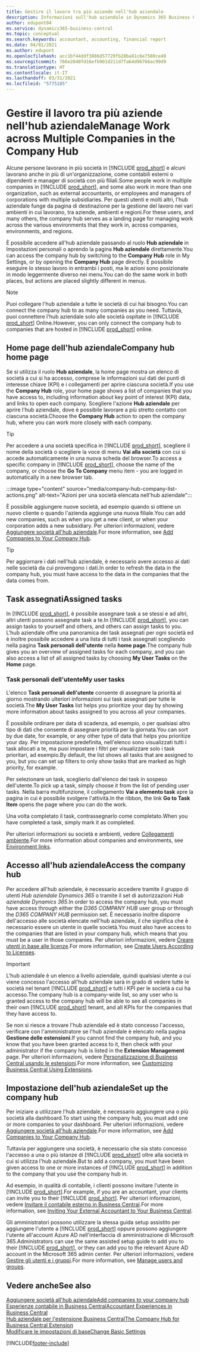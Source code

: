 ```yaml
---
title: Gestire il lavoro tra più aziende nell'hub aziendale
description: Informazioni sull'hub aziendale in Dynamics 365 Business Central che si utilizza per gestire il lavoro in più società.
author: edupont04
ms.service: dynamics365-business-central
ms.topic: conceptual
ms.search.keywords: accountant, accounting, financial report
ms.date: 04/01/2021
ms.author: edupont
ms.openlocfilehash: acc1bf44ddf3886d57729fb28ba81c6e7580ce40
ms.sourcegitcommit: 766e2840fd16efb901d211d7fa64d96766ac99d9
ms.translationtype: HT
ms.contentlocale: it-IT
ms.lasthandoff: 03/31/2021
ms.locfileid: "5775185"
---
```

# <a name="manage-work-across-multiple-companies-in-the-company-hub"></a><span data-ttu-id="61233-103">Gestire il lavoro tra più aziende nell'hub aziendale</span><span class="sxs-lookup"><span data-stu-id="61233-103">Manage Work across Multiple Companies in the Company Hub</span></span>

<span data-ttu-id="61233-104">Alcune persone lavorano in più società in [!INCLUDE [prod_short](includes/prod_short.md)] e alcuni lavorano anche in più di un'organizzazione, come contabili esterni o dipendenti e manager di società con più filiali.</span><span class="sxs-lookup"><span data-stu-id="61233-104">Some people work in multiple companies in [!INCLUDE [prod_short](includes/prod_short.md)], and some also work in more than one organization, such as external accountants, or employees and managers of corporations with multiple subsidiaries.</span></span> <span data-ttu-id="61233-105">Per questi utenti e molti altri, l'hub aziendale funge da pagina di destinazione per la gestione del lavoro nei vari ambienti in cui lavorano, tra aziende, ambienti e regioni.</span><span class="sxs-lookup"><span data-stu-id="61233-105">For these users, and many others, the company hub serves as a landing page for managing work across the various environments that they work in, across companies, environments, and regions.</span></span>  

<span data-ttu-id="61233-106">È possibile accedere all'hub aziendale passando al ruolo **Hub aziendale** in Impostazioni personali o aprendo la pagina **Hub aziendale** direttamente.</span><span class="sxs-lookup"><span data-stu-id="61233-106">You can access the company hub by switching to the **Company Hub** role in My Settings, or by opening the **Company Hub** page directly.</span></span> <span data-ttu-id="61233-107">È possibile eseguire lo stesso lavoro in entrambi i posti, ma le azioni sono posizionate in modo leggermente diverso nei menu.</span><span class="sxs-lookup"><span data-stu-id="61233-107">You can do the same work in both places, but actions are placed slightly different in menus.</span></span>  

> [!NOTE]
> <span data-ttu-id="61233-108">Puoi collegare l'hub aziendale a tutte le società di cui hai bisogno.</span><span class="sxs-lookup"><span data-stu-id="61233-108">You can connect the company hub to as many companies as you need.</span></span> <span data-ttu-id="61233-109">Tuttavia, puoi connettere l'hub aziendale solo alle società ospitate in [!INCLUDE [prod_short](includes/prod_short.md)] Online.</span><span class="sxs-lookup"><span data-stu-id="61233-109">However, you can only connect the company hub to companies that are hosted in [!INCLUDE [prod_short](includes/prod_short.md)] online.</span></span>

## <a name="company-hub-home-page"></a><span data-ttu-id="61233-110">Home page dell'hub aziendale</span><span class="sxs-lookup"><span data-stu-id="61233-110">Company hub home page</span></span>

<span data-ttu-id="61233-111">Se si utilizza il ruolo **Hub aziendale**, la home page mostra un elenco di società a cui si ha accesso, comprese le informazioni sui dati dei punti di interesse chiave (KPI) e i collegamenti per aprire ciascuna società.</span><span class="sxs-lookup"><span data-stu-id="61233-111">If you use the **Company Hub** role, your home page shows a list of companies that you have access to, including information about key point of interest (KPI) data, and links to open each company.</span></span> <!--You can customize the dashboard to show the data points that you want to see by adding or removing columns. For example, you might want to see taxes that are due, how many open sales documents each company has, or the number of purchase invoices that are due next week. You can configure the view to suit your needs. If you have added many companies, you can use filters to sort your view.--> <span data-ttu-id="61233-112">Scegliere l'azione **Hub aziendale** per aprire l'hub aziendale, dove è possibile lavorare a più stretto contatto con ciascuna società.</span><span class="sxs-lookup"><span data-stu-id="61233-112">Choose the **Company Hub** action to open the company hub, where you can work more closely with each company.</span></span>  

> [!TIP]
> <span data-ttu-id="61233-113">Per accedere a una società specifica in [!INCLUDE [prod_short](includes/prod_short.md)], scegliere il nome della società o scegliere la voce di menu **Vai alla società** con cui si accede automaticamente in una nuova scheda del browser.</span><span class="sxs-lookup"><span data-stu-id="61233-113">To access a specific company in [!INCLUDE [prod_short](includes/prod_short.md)], choose the name of the company, or choose the **Go To Company** menu item - you are logged in automatically in a new browser tab.</span></span>

:::image type="content" source="media/company-hub-company-list-actions.png" alt-text="Azioni per una società elencata nell'hub aziendale":::

<span data-ttu-id="61233-115">È possibile aggiungere nuove società, ad esempio quando si ottiene un nuovo cliente o quando l'azienda aggiunge una nuova filiale.</span><span class="sxs-lookup"><span data-stu-id="61233-115">You can add new companies, such as when you get a new client, or when your corporation adds a new subsidiary.</span></span> <span data-ttu-id="61233-116">Per ulteriori informazioni, vedere [Aggiungere società all'hub aziendale](company-hub-add-company.md).</span><span class="sxs-lookup"><span data-stu-id="61233-116">For more information, see [Add Companies to Your Company Hub](company-hub-add-company.md).</span></span>  

> [!TIP]
> <span data-ttu-id="61233-117">Per aggiornare i dati nell'hub aziendale, è necessario avere accesso ai dati nelle società da cui provengono i dati.</span><span class="sxs-lookup"><span data-stu-id="61233-117">In order to refresh the data in the company hub, you must have access to the data in the companies that the data comes from.</span></span>

<!--## Company details

In the **Company Hub** page, you can see more information about each company by choosing the name of the company that you want to learn more about. This opens the **Company Details** pane, where you can see additional information, such as the following:  

* Cash account balances  
* Cash flow forecast  
* Overdue purchase invoices  
* Overdue sales invoices  

> [!TIP]
> You can launch predefined Excel workbooks from the **Reports** tab in the ribbon. These Excel workbooks are designed as ready-to-print key financial statements and reports, but you can also modify them to fit your needs. For more information, see [Analyzing Financial Statements in Microsoft Excel](finance-analyze-excel.md).  

Otherwise, close the details pane and continue to the next company.  -->

## <a name="assigned-tasks"></a><span data-ttu-id="61233-118">Task assegnati</span><span class="sxs-lookup"><span data-stu-id="61233-118">Assigned tasks</span></span>

<span data-ttu-id="61233-119">In [!INCLUDE [prod_short](includes/prod_short.md)], è possibile assegnare task a se stessi e ad altri, altri utenti possono assegnate task a te.</span><span class="sxs-lookup"><span data-stu-id="61233-119">In [!INCLUDE [prod_short](includes/prod_short.md)], you can assign tasks to yourself and others, and others can assign tasks to you.</span></span> <span data-ttu-id="61233-120">L'hub aziendale offre una panoramica dei task assegnati per ogni società ed è inoltre possibile accedere a una lista di tutti i task assegnati scegliendo nella pagina **Task personali dell'utente** nella **home page**.</span><span class="sxs-lookup"><span data-stu-id="61233-120">The company hub gives you an overview of assigned tasks for each company, and you can also access a list of all assigned tasks by choosing **My User Tasks** on the **Home** page.</span></span>  

<!--In the client company, you also have cues that call out tasks assigned to you in this particular client.  -->

### <a name="my-user-tasks"></a><span data-ttu-id="61233-121">Task personali dell'utente</span><span class="sxs-lookup"><span data-stu-id="61233-121">My user tasks</span></span>

<span data-ttu-id="61233-122">L'elenco **Task personali dell'utente** consente di assegnare la priorità al giorno mostrando ulteriori informazioni sui task assegnati per tutte le società.</span><span class="sxs-lookup"><span data-stu-id="61233-122">The **My User Tasks** list helps you prioritize your day by showing more information about tasks assigned to you across all your companies.</span></span>  

<span data-ttu-id="61233-123">È possibile ordinare per data di scadenza, ad esempio, o per qualsiasi altro tipo di dati che consente di assegnare priorità per la giornata.</span><span class="sxs-lookup"><span data-stu-id="61233-123">You can sort by due date, for example, or any other type of data that helps you prioritize your day.</span></span> <span data-ttu-id="61233-124">Per impostazione predefinita, nell'elenco sono visualizzati tutti i task allocati a te, ma puoi impostare i filtri per visualizzare solo i task prioritari, ad esempio.</span><span class="sxs-lookup"><span data-stu-id="61233-124">By default, the list shows all tasks that are assigned to you, but you can set up filters to only show tasks that are marked as high priority, for example.</span></span>  

<span data-ttu-id="61233-125">Per selezionare un task, sceglierlo dall'elenco dei task in sospeso dell'utente.</span><span class="sxs-lookup"><span data-stu-id="61233-125">To pick up a task, simply choose it from the list of pending user tasks.</span></span> <span data-ttu-id="61233-126">Nella barra multifunzione, il collegamento **Vai a elemento task** apre la pagina in cui è possibile svolgere l'attività.</span><span class="sxs-lookup"><span data-stu-id="61233-126">In the ribbon, the link **Go to Task Item** opens the page where you can do the work.</span></span>  

<span data-ttu-id="61233-127">Una volta completato il task, contrassegnarlo come completato.</span><span class="sxs-lookup"><span data-stu-id="61233-127">When you have completed a task, simply mark it as completed.</span></span>  

<span data-ttu-id="61233-128">Per ulteriori informazioni su società e ambienti, vedere [Collegamenti ambiente](company-hub-add-company.md#environment-links).</span><span class="sxs-lookup"><span data-stu-id="61233-128">For more information about companies and environments, see [Environment links](company-hub-add-company.md#environment-links).</span></span>  

## <a name="access-the-company-hub"></a><span data-ttu-id="61233-129">Accesso all'hub aziendale</span><span class="sxs-lookup"><span data-stu-id="61233-129">Access the company hub</span></span>

<span data-ttu-id="61233-130">Per accedere all'hub aziendale, è necessario accedere tramite il gruppo di utenti *Hub aziendale Dynamics 365* o tramite il set di autorizzazioni *Hub aziendale Dynamics 365*.</span><span class="sxs-lookup"><span data-stu-id="61233-130">In order to access the company hub, you must have access through either the *D365 COMPANY HUB* user group or through the *D365 COMPANY HUB*  permission set.</span></span> <span data-ttu-id="61233-131">È necessario inoltre disporre dell'accesso alle società elencate nell'hub aziendale, il che significa che è necessario essere un utente in quelle società.</span><span class="sxs-lookup"><span data-stu-id="61233-131">You must also have access to the companies that are listed in your company hub, which means that you must be a user in those companies.</span></span> <span data-ttu-id="61233-132">Per ulteriori informazioni, vedere [Creare utenti in base alle licenze](ui-how-users-permissions.md).</span><span class="sxs-lookup"><span data-stu-id="61233-132">For more information, see [Create Users According to Licenses](ui-how-users-permissions.md).</span></span>  

> [!IMPORTANT]
> <span data-ttu-id="61233-133">L'hub aziendale è un elenco a livello aziendale, quindi qualsiasi utente a cui viene concesso l'accesso all'hub aziendale sarà in grado di vedere tutte le società nel tenant [!INCLUDE [prod_short](includes/prod_short.md)] e tutti i KPI per le società a cui ha accesso.</span><span class="sxs-lookup"><span data-stu-id="61233-133">The company hub is a company-wide list, so any user who is granted access to the company hub will be able to see all companies in their own [!INCLUDE [prod_short](includes/prod_short.md)] tenant, and all KPIs for the companies that they have access to.</span></span>

<span data-ttu-id="61233-134">Se non si riesce a trovare l'hub aziendale ed è stato concesso l'accesso, verificare con l'amministratore se l'hub aziendale è elencato nella pagina **Gestione delle estensioni**.</span><span class="sxs-lookup"><span data-stu-id="61233-134">If you cannot find the company hub, and you know that you have been granted access to it, then check with your administrator if the company hub is listed in the **Extension Management** page.</span></span> <span data-ttu-id="61233-135">Per ulteriori informazioni, vedere [Personalizzazione di Business Central usando le estensioni](ui-extensions.md).</span><span class="sxs-lookup"><span data-stu-id="61233-135">For more information, see [Customizing Business Central Using Extensions](ui-extensions.md).</span></span>  

## <a name="set-up-the-company-hub"></a><span data-ttu-id="61233-136">Impostazione dell'hub aziendale</span><span class="sxs-lookup"><span data-stu-id="61233-136">Set up the company hub</span></span>

<span data-ttu-id="61233-137">Per iniziare a utilizzare l'hub aziendale, è necessario aggiungere una o più società alla dashboard.</span><span class="sxs-lookup"><span data-stu-id="61233-137">To start using the company hub, you must add one or more companies to your dashboard.</span></span> <span data-ttu-id="61233-138">Per ulteriori informazioni, vedere [Aggiungere società all'hub aziendale](company-hub-add-company.md).</span><span class="sxs-lookup"><span data-stu-id="61233-138">For more information, see [Add Companies to Your Company Hub](company-hub-add-company.md).</span></span>  

<span data-ttu-id="61233-139">Tuttavia per aggiungere una società, è necessario che sia stato concesso l'accesso a una o più istanze di [!INCLUDE [prod_short](includes/prod_short.md)] oltre alla società in cui si utilizza l'hub aziendale.</span><span class="sxs-lookup"><span data-stu-id="61233-139">But to add a company, you must have been given access to one or more instances of [!INCLUDE [prod_short](includes/prod_short.md)] in addition to the company that you use the company hub in.</span></span>  

<span data-ttu-id="61233-140">Ad esempio, in qualità di contabile, i clienti possono invitare l'utente in [!INCLUDE [prod_short](includes/prod_short.md)].</span><span class="sxs-lookup"><span data-stu-id="61233-140">For example, if you are an accountant, your clients can invite you to their [!INCLUDE [prod_short](includes/prod_short.md)].</span></span> <span data-ttu-id="61233-141">Per ulteriori informazioni, vedere [Invitare il contabile esterno in Business Central](finance-accounting.md#inviteaccountant).</span><span class="sxs-lookup"><span data-stu-id="61233-141">For more information, see [Inviting Your External Accountant to Your Business Central](finance-accounting.md#inviteaccountant).</span></span>  

<span data-ttu-id="61233-142">Gli amministratori possono utilizzare la stessa guida setup assistito per aggiungere l'utente a [!INCLUDE [prod_short](includes/prod_short.md)] oppure possono aggiungere l'utente all'account Azure AD nell'interfaccia di amministrazione di Microsoft 365.</span><span class="sxs-lookup"><span data-stu-id="61233-142">Administrators can use the same assisted setup guide to add you to their [!INCLUDE [prod_short](includes/prod_short.md)], or they can add you to the relevant Azure AD account in the Microsoft 365 admin center.</span></span> <span data-ttu-id="61233-143">Per ulteriori informazioni, vedere [Gestire gli utenti e i gruppi](/microsoft-365/admin/add-users/?view=o365-worldwide&preserve-view=true).</span><span class="sxs-lookup"><span data-stu-id="61233-143">For more information, see [Manage users and groups](/microsoft-365/admin/add-users/?view=o365-worldwide&preserve-view=true).</span></span>  

## <a name="see-also"></a><span data-ttu-id="61233-144">Vedere anche</span><span class="sxs-lookup"><span data-stu-id="61233-144">See also</span></span>

[<span data-ttu-id="61233-145">Aggiungere società all'hub aziendale</span><span class="sxs-lookup"><span data-stu-id="61233-145">Add companies to your company hub</span></span>](company-hub-add-company.md)  
[<span data-ttu-id="61233-146">Esperienze contabile in Business Central</span><span class="sxs-lookup"><span data-stu-id="61233-146">Accountant Experiences in Business Central</span></span>](finance-accounting.md)  
[<span data-ttu-id="61233-147">Hub aziendale per l'estensione Business Central</span><span class="sxs-lookup"><span data-stu-id="61233-147">The Company Hub for Business Central Extension</span></span>](ui-extensions-company-hub.md)  
[<span data-ttu-id="61233-148">Modificare le impostazioni di base</span><span class="sxs-lookup"><span data-stu-id="61233-148">Change Basic Settings</span></span>](ui-change-basic-settings.md)  


[!INCLUDE[footer-include](includes/footer-banner.md)]